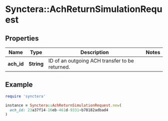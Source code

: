 # Synctera::AchReturnSimulationRequest

## Properties

| Name | Type | Description | Notes |
| ---- | ---- | ----------- | ----- |
| **ach_id** | **String** | ID of an outgoing ACH transfer to be returned. |  |

## Example

```ruby
require 'synctera'

instance = Synctera::AchReturnSimulationRequest.new(
  ach_id: 23a37f14-16eb-461d-9331-b78182adbad4
)
```

